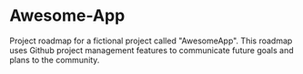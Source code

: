 # Awesome-App
Project roadmap for a fictional project called "AwesomeApp". This roadmap uses Github project management features to communicate future goals and plans to the community.
